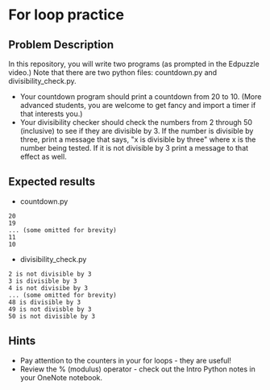 # For loop practice

## Problem Description
In this repository, you will write two programs (as prompted in the Edpuzzle video.) Note that there are two python files: countdown.py and divisibility_check.py.

* Your countdown program should print a countdown from 20 to 10. (More advanced students, you are welcome to get fancy and import a timer if that interests you.)
* Your divisibility checker should check the numbers from 2 through 50 (inclusive) to see if they are divisible by 3.  If the number is divisible by three, print a message that says, "x is divisible by three" where x is the number being tested.  If it is not divisible by 3 print a message to that effect as well.

## Expected results
* countdown.py
```
20
19
... (some omitted for brevity)
11
10
```
* divisibility_check.py
```
2 is not divisible by 3
3 is divisible by 3
4 is not divisibe by 3
... (some omitted for brevity)
48 is divisible by 3
49 is not divisble by 3
50 is not divisible by 3
```

## Hints
* Pay attention to the counters in your for loops - they are useful!
* Review the % (modulus) operator - check out the Intro Python notes in your OneNote notebook. 

